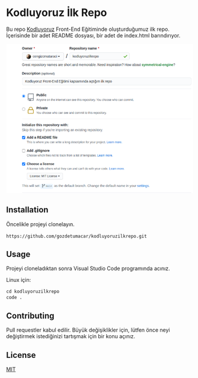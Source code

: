 # Kodluyoruz İlk Repo

Bu repo [Kodluyoruz](https://www.kodluyoruz.org/) Front-End Eğitiminde oluşturduğumuz ilk repo. İçerisinde bir adet README dosyası, bir adet de index.html barındırıyor.

![Kullanım](https://github.com/Kodluyoruz/taskforce/raw/main/git/odev1/figures/github.png)

## Installation

Öncelikle projeyi clonelayın.

`https://github.com/gozdetumacar/kodluyoruzilkrepo.git`

## Usage

Projeyi cloneladıktan sonra Visual Studio Code programında acınız.

Linux için:

```
cd kodluyoruzilkrepo
code .
```

## Contributing

Pull requestler kabul edilir. Büyük değişiklikler için, lütfen önce neyi değiştirmek istediğinizi tartışmak için bir konu açınız.

## License

[MIT](https://choosealicense.com/licenses/mit/)
